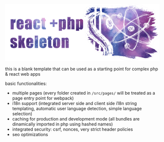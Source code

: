 <img src="titled-v2-compressed.png" width="600px" height="auto" />

this is a blank template that can be used as a starting point for complex php & react web apps

basic functionalities:
- multiple pages (every folder created in `/src/pages/` will be treated as a page entry point for webpack)
- i18n support (integrated server side and client side i18n string templating, automatic user language detection, simple language selection)
- caching for production and development mode (all bundles are dinamically imported in php using hashed names)
- integrated security: csrf, nonces, very strict header policies
- seo optimizations

